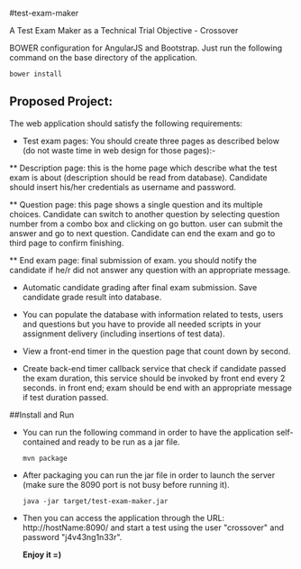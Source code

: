 #test-exam-maker

A Test Exam Maker as a Technical Trial Objective  - Crossover

BOWER configuration for AngularJS and Bootstrap. Just run the following command on the base directory of the application.

    bower install

## Proposed Project:
The web application should satisfy the following requirements:

* Test exam pages: You should create three pages as described below (do not waste time in web design for those pages):-

** Description page: this is the home page which describe what the test exam is about (description should be read from database). Candidate should insert his/her credentials as username and password.

** Question page: this page shows a single question and its multiple choices. Candidate can switch to another question by selecting question number from a combo box and clicking on go button. user can submit the answer and go to next question. Candidate can end the exam and go to third page to confirm finishing.

** End exam page: final submission of exam. you should notify the candidate if he/r did not answer any question with an appropriate message.

* Automatic candidate grading after final exam submission. Save candidate grade result into database.

* You can populate the database with information related to tests, users and questions but you have to provide all needed scripts in your assignment delivery (including insertions of test data).

* View a front-end timer in the question page that count down by second.

* Create back-end timer callback service that check if candidate passed the exam duration, this service should be invoked by front end every 2 seconds. in front end; exam should be end with an appropriate message if test duration passed.

##Install and Run
* You can run the following command in order to have the application self-contained and ready to be run as a jar file.
     
      mvn package

* After packaging you can run the jar file in order to launch the server (make sure the 8090 port is not busy before running it).

      java -jar target/test-exam-maker.jar

* Then you can access the application through the URL: http://hostName:8090/ and start a test using the user "crossover" and password "j4v43ng1n33r".

    **Enjoy it =)**